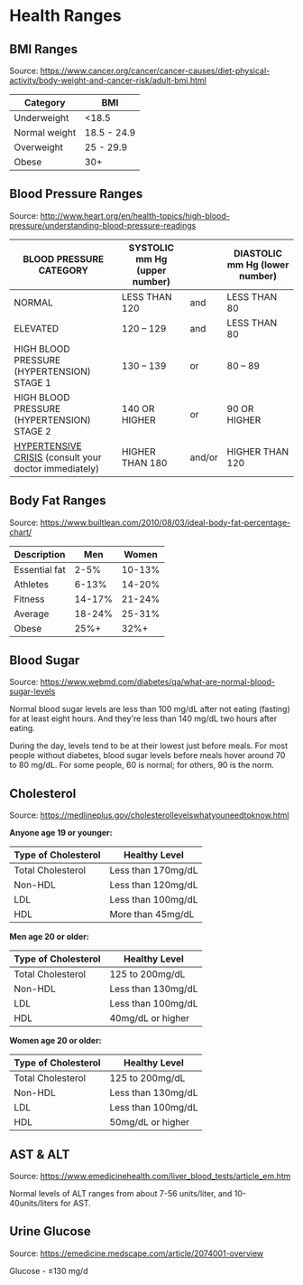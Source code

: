 # Health Ranges

## BMI Ranges

Source: https://www.cancer.org/cancer/cancer-causes/diet-physical-activity/body-weight-and-cancer-risk/adult-bmi.html

| Category      | BMI         |
| ------------- | ----------- |
| Underweight   | <18.5       |
| Normal weight | 18.5 - 24.9 |
| Overweight    | 25 - 29.9   |
| Obese         | 30+         |



## Blood Pressure Ranges

Source: http://www.heart.org/en/health-topics/high-blood-pressure/understanding-blood-pressure-readings

| BLOOD PRESSURE CATEGORY                                      | SYSTOLIC mm Hg (upper number) |        | DIASTOLIC mm Hg (lower number) |
| ------------------------------------------------------------ | ----------------------------- | ------ | ------------------------------ |
| NORMAL                                                       | LESS THAN 120                 | and    | LESS THAN 80                   |
| ELEVATED                                                     | 120 – 129                     | and    | LESS THAN 80                   |
| HIGH BLOOD PRESSURE (HYPERTENSION) STAGE 1                   | 130 – 139                     | or     | 80 – 89                        |
| HIGH BLOOD PRESSURE (HYPERTENSION) STAGE 2                   | 140 OR HIGHER                 | or     | 90 OR HIGHER                   |
| [HYPERTENSIVE CRISIS](http://www.heart.org/en/health-topics/high-blood-pressure/understanding-blood-pressure-readings/hypertensive-crisis-when-you-should-call-911-for-high-blood-pressure)  (consult your doctor immediately) | HIGHER THAN 180               | and/or | HIGHER THAN 120                |

## Body Fat Ranges

Source: https://www.builtlean.com/2010/08/03/ideal-body-fat-percentage-chart/

| Description   | Men    | Women  |
| ------------- | ------ | ------ |
| Essential fat | 2-5%   | 10-13% |
| Athletes      | 6-13%  | 14-20% |
| Fitness       | 14-17% | 21-24% |
| Average       | 18-24% | 25-31% |
| Obese         | 25%+   | 32%+   |

## Blood Sugar

Source: https://www.webmd.com/diabetes/qa/what-are-normal-blood-sugar-levels

Normal blood sugar levels are less than 100 mg/dL after not eating (fasting) for at least eight hours. And they're less than 140 mg/dL two hours after eating.

During the day, levels tend to be at their lowest just before meals. For most people without diabetes, blood sugar levels before meals hover around 70 to 80 mg/dL. For some people, 60 is normal; for others, 90 is the norm.

## Cholesterol

Source: https://medlineplus.gov/cholesterollevelswhatyouneedtoknow.html

**Anyone age 19 or younger:**

| Type of Cholesterol | Healthy Level      |
| ------------------- | ------------------ |
| Total Cholesterol   | Less than 170mg/dL |
| Non-HDL             | Less than 120mg/dL |
| LDL                 | Less than 100mg/dL |
| HDL                 | More than 45mg/dL  |

**Men age 20 or older:**

| Type of Cholesterol | Healthy Level      |
| ------------------- | ------------------ |
| Total Cholesterol   | 125 to 200mg/dL    |
| Non-HDL             | Less than 130mg/dL |
| LDL                 | Less than 100mg/dL |
| HDL                 | 40mg/dL or higher  |

**Women age 20 or older:**

| Type of Cholesterol | Healthy Level      |
| ------------------- | ------------------ |
| Total Cholesterol   | 125 to 200mg/dL    |
| Non-HDL             | Less than 130mg/dL |
| LDL                 | Less than 100mg/dL |
| HDL                 | 50mg/dL or higher  |

## AST & ALT

Source: https://www.emedicinehealth.com/liver_blood_tests/article_em.htm

Normal levels of ALT ranges from about 7-56 units/liter, and 10-40units/liters for AST.

## Urine Glucose

Source: https://emedicine.medscape.com/article/2074001-overview

Glucose - ≤130 mg/d